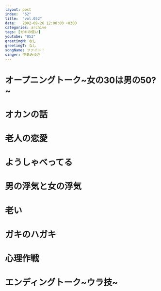 ```yaml
---
layout: post
index:  "52"
title:  "vol.052"
date:   2002-09-26 12:00:00 +0300
categories: archive
tags: [ガキの使い]
youtube: "052"
greetingM: なし
greetingT: なし
songName: ファイト！
singer: 中島みゆき
---
```

# オープニングトーク~女の30は男の50?~

# オカンの話

# 老人の恋愛

# ようしゃべってる

# 男の浮気と女の浮気

# 老い

# ガキのハガキ

# 心理作戦

# エンディングトーク~ウラ技~
